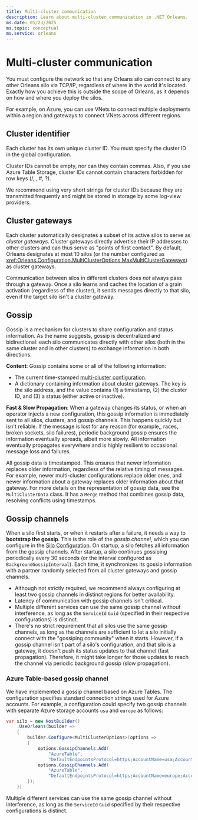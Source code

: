 ```yaml
---
title: Multi-cluster communication
description: Learn about multi-cluster communication in .NET Orleans.
ms.date: 05/23/2025
ms.topic: conceptual
ms.service: orleans
---
```


# Multi-cluster communication

You must configure the network so that any Orleans silo can connect to any other Orleans silo via TCP/IP, regardless of where in the world it's located. Exactly how you achieve this is outside the scope of Orleans, as it depends on how and where you deploy the silos.

For example, on Azure, you can use VNets to connect multiple deployments within a region and gateways to connect VNets across different regions.

## Cluster identifier

Each cluster has its own unique cluster ID. You must specify the cluster ID in the global configuration.

Cluster IDs cannot be empty, nor can they contain commas. Also, if you use Azure Table Storage, cluster IDs cannot contain characters forbidden for row keys (/, \, #, ?).

We recommend using very short strings for cluster IDs because they are transmitted frequently and might be stored in storage by some log-view providers.

## Cluster gateways

Each cluster automatically designates a subset of its active silos to serve as *cluster gateways*. Cluster gateways directly advertise their IP addresses to other clusters and can thus serve as "points of first contact". By default, Orleans designates at most 10 silos (or the number configured as <xref:Orleans.Configuration.MultiClusterOptions.MaxMultiClusterGateways>) as cluster gateways.

Communication between silos in different clusters does *not* always pass through a gateway. Once a silo learns and caches the location of a grain activation (regardless of the cluster), it sends messages directly to that silo, even if the target silo isn't a cluster gateway.

## Gossip

Gossip is a mechanism for clusters to share configuration and status information. As the name suggests, gossip is decentralized and bidirectional: each silo communicates directly with other silos (both in the same cluster and in other clusters) to exchange information in both directions.

**Content**: Gossip contains some or all of the following information:

- The current time-stamped [multi-cluster configuration](multi-cluster-configuration.md).
- A dictionary containing information about cluster gateways. The key is the silo address, and the value contains (1) a timestamp, (2) the cluster ID, and (3) a status (either active or inactive).

**Fast & Slow Propagation**: When a gateway changes its status, or when an operator injects a new configuration, this gossip information is immediately sent to all silos, clusters, and gossip channels. This happens quickly but isn't reliable. If the message is lost for any reason (for example,, races, broken sockets, silo failures), periodic background gossip ensures the information eventually spreads, albeit more slowly. All information eventually propagates everywhere and is highly resilient to occasional message loss and failures.

All gossip data is timestamped. This ensures that newer information replaces older information, regardless of the relative timing of messages. For example, newer multi-cluster configurations replace older ones, and newer information about a gateway replaces older information about that gateway. For more details on the representation of gossip data, see the `MultiClusterData` class. It has a `Merge` method that combines gossip data, resolving conflicts using timestamps.

## Gossip channels

When a silo first starts, or when it restarts after a failure, it needs a way to **bootstrap the gossip**. This is the role of the *gossip channel*, which you can configure in the [Silo Configuration](silo-configuration.md). On startup, a silo fetches all information from the gossip channels. After startup, a silo continues gossiping periodically every 30 seconds (or the interval configured as `BackgroundGossipInterval`). Each time, it synchronizes its gossip information with a partner randomly selected from all cluster gateways and gossip channels.

- Although not strictly required, we recommend always configuring at least two gossip channels in distinct regions for better availability.
- Latency of communication with gossip channels isn't critical.
- Multiple different services can use the same gossip channel without interference, as long as the `ServiceId` `Guid` (specified in their respective configurations) is distinct.
- There's no strict requirement that all silos use the same gossip channels, as long as the channels are sufficient to let a silo initially connect with the "gossiping community" when it starts. However, if a gossip channel isn't part of a silo's configuration, and that silo is a gateway, it doesn't push its status updates to that channel (fast propagation). Therefore, it might take longer for those updates to reach the channel via periodic background gossip (slow propagation).

### Azure Table-based gossip channel

We have implemented a gossip channel based on Azure Tables. The configuration specifies standard connection strings used for Azure accounts. For example, a configuration could specify two gossip channels with separate Azure storage accounts `usa` and `europe` as follows:

```csharp
var silo = new HostBuilder()
    .UseOrleans(builder =>
    {
        builder.Configure<MultiClusterOptions>(options =>
        {
            options.GossipChannels.Add(
                "AzureTable",
                "DefaultEndpointsProtocol=https;AccountName=usa;AccountKey=...");
            options.GossipChannels.Add(
                "AzureTable",
                "DefaultEndpointsProtocol=https;AccountName=europe;AccountKey=...")
        });
    })
```

Multiple different services can use the same gossip channel without interference, as long as the `ServiceId` `Guid` specified by their respective configurations is distinct.
